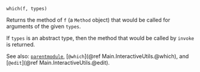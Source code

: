 ```
which(f, types)
```

Returns the method of `f` (a `Method` object) that would be called for arguments of the given `types`.

If `types` is an abstract type, then the method that would be called by `invoke` is returned.

See also: [`parentmodule`](@ref), [`@which`](@ref Main.InteractiveUtils.@which), and [`@edit`](@ref Main.InteractiveUtils.@edit).
